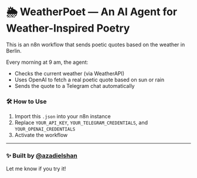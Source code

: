 # 🌦 WeatherPoet — An AI Agent for Weather-Inspired Poetry

This is an n8n workflow that sends poetic quotes based on the weather in Berlin.

Every morning at 9 am, the agent:
- Checks the current weather (via WeatherAPI)
- Uses OpenAI to fetch a real poetic quote based on sun or rain
- Sends the quote to a Telegram chat automatically

### 🛠 How to Use
1. Import this `.json` into your n8n instance
2. Replace `YOUR_API_KEY`, `YOUR_TELEGRAM_CREDENTIALS`, and `YOUR_OPENAI_CREDENTIALS`
3. Activate the workflow
---

### ✨ Built by [@azadielshan](https://www.linkedin.com/in/azadielshan)  
Let me know if you try it!
